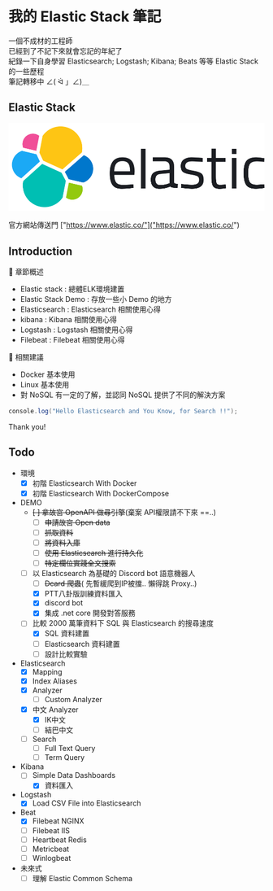 # 我的 Elastic Stack 筆記

一個不成材的工程師  
已經到了不記下來就會忘記的年紀了  
紀錄一下自身學習 Elasticsearch; Logstash; Kibana; Beats 等等 Elastic Stack 的一些歷程  
筆記轉移中 ∠( ᐛ 」∠)＿

## Elastic Stack

![elasticsearch_host](./.vuepress/public/elastic-logo.svg)

官方網站傳送門 ["https://www.elastic.co/"]("https://www.elastic.co/")

## Introduction

:blue_book: 章節概述

* Elastic stack : 總體ELK環境建置
* Elastic Stack Demo : 存放一些小 Demo 的地方
* Elasticsearch : Elasticsearch 相關使用心得
* kibana : Kibana 相關使用心得
* Logstash : Logstash 相關使用心得
* Filebeat : Filebeat 相關使用心得

:wrench: 相關建議

* Docker 基本使用
* Linux 基本使用
* 對 NoSQL 有一定的了解，並認同 NoSQL 提供了不同的解決方案

```C#
console.log("Hello Elasticsearch and You Know, for Search !!");
```

Thank you!

## Todo

* 環境
  - [X] 初階 Elasticsearch With Docker
  - [X] 初階 Elasticsearch With DockerCompose
* DEMO
  - ~~[ ] 拿故宮 OpenAPI 做尋引擎~~(棄案 API權限請不下來 ==..)
    - [ ] ~~申請故宮 Open data~~
    - [ ] ~~抓取資料~~
    - [ ] ~~將資料入庫~~
    - [ ] ~~使用 Elasticsearch 進行持久化~~
    - [ ] ~~特定欄位實踐全文搜索~~
  - [ ] 以 Elasticsearch 為基礎的 Discord bot 語意機器人
    - [ ] ~~Dcard 爬蟲~~( 先暫緩爬到IP被擋.. 懶得跳 Proxy..)
    - [X] PTT八卦版訓練資料匯入
    - [X] discord bot
    - [X] 集成 .net core 開發對答服務
  - [ ] 比較 2000 萬筆資料下 SQL 與 Elasticsearch 的搜尋速度
    - [X]  SQL 資料建置
    - [ ]  Elasticsearch 資料建置
    - [ ]  設計比較實驗
* Elasticsearch
  - [X] Mapping
  - [X] Index Aliases
  - [X] Analyzer
    - [ ] Custom Analyzer
  - [X] 中文 Analyzer
    - [X] IK中文
    - [ ] 結巴中文
  - [ ] Search
    - [ ] Full Text Query
    - [ ] Term Query
* Kibana
  - [ ] Simple Data Dashboards
    - [X] 資料匯入
* Logstash
  - [X] Load CSV File into Elasticsearch
* Beat
  - [X] Filebeat NGINX
  - [ ] Filebeat IIS
  - [ ] Heartbeat Redis
  - [ ] Metricbeat
  - [ ] Winlogbeat
* 未來式
  - [ ] 理解 Elastic Common Schema
